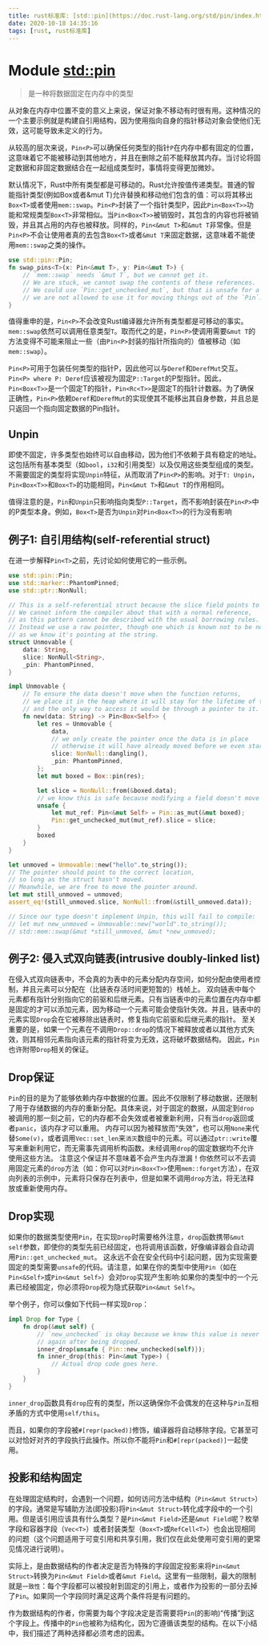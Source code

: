 ```yaml
---
title: rust标准库: [std::pin](https://doc.rust-lang.org/std/pin/index.html)
date: 2020-10-18 14:35:16
tags: [rust, rust标准库]
---
```


# Module [std::pin](https://doc.rust-lang.org/std/pin/index.html)
> 是一种将数据固定在内存中的类型

从对象在内存中位置不变的意义上来说，保证对象不移动有时很有用。这种情况的一个主要示例就是构建自引用结构，因为使用指向自身的指针移动对象会使他们无效，这可能导致未定义的行为。

从较高的层次来说，`Pin<P>`可以确保任何类型的指针`P`在内存中都有固定的位置，这意味着它不能被移动到其他地方，并且在删除之前不能释放其内存。当讨论将固定数据和非固定数据结合在一起组成类型时，事情将变得更加微妙。

默认情况下，Rust中所有类型都是可移动的。Rust允许按值传递类型。普通的智能指针类型(例如Box<T>或者&mut T)允许替换和移动他们包含的值：可以将其移出`Box<T>`或者使用`mem::swap`。`Pin<P>`封装了一个指针类型P，因此`Pin<Box<T>>`功能和常规类型`Box<T>`非常相似。当`Pin<Box<T>>`被销毁时，其包含的内容也将被销毁，并且其占用的内存也被释放。同样的，`Pin<&mut T>`和`&mut T`非常像。但是`Pin<P>`不会让使用者真的去包含`Box<T>`或者`&mut T`来固定数据，这意味着不能使用`mem::swap`之类的操作。

```rust
use std::pin::Pin;
fn swap_pins<T>(x: Pin<&mut T>, y: Pin<&mut T>) {
    // `mem::swap` needs `&mut T`, but we cannot get it.
    // We are stuck, we cannot swap the contents of these references.
    // We could use `Pin::get_unchecked_mut`, but that is unsafe for a reason:
    // we are not allowed to use it for moving things out of the `Pin`.
}
```

值得重申的是，`Pin<P>`不会改变Rust编译器允许所有类型都是可移动的事实。`mem::swap`依然可以调用任意类型`T`。取而代之的是，`Pin<P>`使调用需要`&mut T`的方法变得不可能来阻止一些（由`Pin<P>`封装的指针所指向的）值被移动（如`mem::swap`）。

`Pin<P>`可用于包装任何类型的指针P，因此他可以与`Deref`和`DerefMut`交互。`Pin<P> where P: Deref`应该被视为固定`P::Target`的P型指针。因此，`Pin<Box<T>>`是一个固定T的指针，`Pin<Rc<T>>`是固定T的指针计数器。为了确保正确性，`Pin<P>`依赖`Deref`和`DerefMut`的实现使其不能移出其自身参数，并且总是只返回一个指向固定数据的Pin指针。


## Unpin
即使不固定，许多类型也始终可以自由移动，因为他们不依赖于具有稳定的地址。这包括所有基本类型（如`bool`，`i32`和引用类型）以及仅用这些类型组成的类型。不需要固定的类型将实现`Unpin`特征，从而取消了`Pin<P>`的影响。对于`T: Unpin`，`Pin<Box<T>>`和`Box<T>`的功能相同，`Pin<&mut T>`和`&mut T`的作用相同。

值得注意的是，`Pin`和`Unpin`只影响指向类型`P::Target`，而不影响封装在`Pin<P>`中的P类型本身。例如，`Box<T>`是否为`Unpin`对`Pin<Box<T>>`的行为没有影响

## 例子1: 自引用结构(self-referential struct)

在进一步解释`Pin<T>`之前，先讨论如何使用它的一些示例。

```rust
use std::pin::Pin;
use std::marker::PhantomPinned;
use std::ptr::NonNull;

// This is a self-referential struct because the slice field points to the data field.
// We cannot inform the compiler about that with a normal reference,
// as this pattern cannot be described with the usual borrowing rules.
// Instead we use a raw pointer, though one which is known not to be null,
// as we know it's pointing at the string.
struct Unmovable {
    data: String,
    slice: NonNull<String>,
    _pin: PhantomPinned,
}

impl Unmovable {
    // To ensure the data doesn't move when the function returns,
    // we place it in the heap where it will stay for the lifetime of the object,
    // and the only way to access it would be through a pointer to it.
    fn new(data: String) -> Pin<Box<Self>> {
        let res = Unmovable {
            data,
            // we only create the pointer once the data is in place
            // otherwise it will have already moved before we even started
            slice: NonNull::dangling(),
            _pin: PhantomPinned,
        };
        let mut boxed = Box::pin(res);

        let slice = NonNull::from(&boxed.data);
        // we know this is safe because modifying a field doesn't move the whole struct
        unsafe {
            let mut_ref: Pin<&mut Self> = Pin::as_mut(&mut boxed);
            Pin::get_unchecked_mut(mut_ref).slice = slice;
        }
        boxed
    }
}

let unmoved = Unmovable::new("hello".to_string());
// The pointer should point to the correct location,
// so long as the struct hasn't moved.
// Meanwhile, we are free to move the pointer around.
let mut still_unmoved = unmoved;
assert_eq!(still_unmoved.slice, NonNull::from(&still_unmoved.data));

// Since our type doesn't implement Unpin, this will fail to compile:
// let mut new_unmoved = Unmovable::new("world".to_string());
// std::mem::swap(&mut *still_unmoved, &mut *new_unmoved);
```

## 例子2: 侵入式双向链表(intrusive doubly-linked list)

在侵入式双向链表中，不会真的为表中的元素分配内存空间，如何分配由使用者控制，并且元素可以分配在（比链表存活时间更短暂的）栈帧上。
双向链表中每个元素都有指针分别指向它的前驱和后继元素。只有当链表中的元素位置在内存中都是固定的才可以添加元素，因为移动一个元素可能会使指针失效。并且，链表中的元素实现`Drop`会在它被移除出链表时，修复指向它前驱和后继元素的指针。
至关重要的是，如果一个元素在不调用`Drop::drop`的情况下被释放或者以其他方式失效，则其相邻元素指向该元素的指针将变为无效，这将破坏数据结构。
因此，`Pin`也许附带`Drop`相关的保证。

## Drop保证

`Pin`的目的是为了能够依赖内存中数据的位置。因此不仅限制了移动数据，还限制了用于存储数据的内存的重新分配。具体来说，对于固定的数据，从固定到`drop`被调用的那一刻之前，它的内存都不会失效或者被重新利用，只有当`drop`返回或者`panic`，该内存才可以重用。
内存可以因为被释放而“失效”，也可以用`None`来代替`Some(v)`，或者调用`Vec::set_len`来`消灭`数组中的元素。可以通过`ptr::write`覆写来重新利用它，而无需事先调用析构函数。未经调用`drop`的固定数据均不允许使用这些方法。
注意这个保证并不意味着不会产生内存泄漏！你依然可以不去调用固定元素的`drop`方法（如：你可以对`Pin<Box<T>>`使用`mem::forget`方法），在双向列表的示例中，元素将只保存在列表中，但是如果不调用`drop`方法，将无法释放或重新使用内存。

## Drop实现

如果你的数据类型使用`Pin`，在实现`Drop`时需要格外注意，`drop`函数携带`&mut self`参数，即使你的类型先前已经固定，也将调用该函数，好像编译器会自动调用`Pin::get_unchecked_mut`。
这永远不会在安全代码中引起问题，因为实现需要固定的类型需要`unsafe`的代码。请注意，如果在你的类型中使用`Pin`（如在`Pin<&Self>`或`Pin<&mut Self>`）会对`Drop`实现产生影响:如果你的类型中的一个元素已经被固定，你必须将`Drop`视为隐式获取`Pin<&mut Self>`。

举个例子，你可以像如下代码一样实现`Drop`：

```rust
impl Drop for Type {
    fn drop(&mut self) {
        // `new_unchecked` is okay because we know this value is never used
        // again after being dropped.
        inner_drop(unsafe { Pin::new_unchecked(self)});
        fn inner_drop(this: Pin<&mut Type>) {
            // Actual drop code goes here.
        }
    }
}
```

`inner_drop`函数具有`drop`应有的类型，所以这确保你不会偶发的在这种与`Pin`互相矛盾的方式中使用`self/this`。

而且，如果你的字段被`#[repr(packed)]`修饰，编译器将自动移除字段。它甚至可以对恰好对齐的字段执行此操作。所以你不能将`Pin`和`#[repr(packed)]`一起使用。

## 投影和结构固定 

在处理固定结构时，会遇到一个问题，如何访问方法中结构（`Pin<&mut Struct>`）的字段。通常是写辅助方法(即投影)将`Pin<&mut Struct>`转化成字段中的一个引用。但是该引用应该具有什么类型？是`Pin<&mut Field>`还是`&mut Field`呢？枚举字段和容器字段（`Vec<T>`）或者封装类型（`Box<T>`或`RefCell<T>`）也会出现相同的问题（这个问题适用于可变引用和共享引用，我们仅在此处使用可变引用的更常见情况进行说明）。

实际上，是由数据结构的作者决定是否为特殊的字段固定投影来将`Pin<&mut Struct>`转换为`Pin<&mut Field>`或者`&mut Field`。这里有一些限制，最大的限制就是`一致性`：每个字段都可以被投射到固定的引用上，或者作为投影的一部分去掉了`Pin`。如果同一个字段同时满足这两个条件将是有问题的。

作为数据结构的作者，你需要为每个字段决定是否需要将`Pin`(的影响)“传播”到这个字段上。传播中的`Pin`也被称为结构化，因为它遵循该类型的结构。在以下小结中，我们描述了两种选择都必须考虑的因素。

